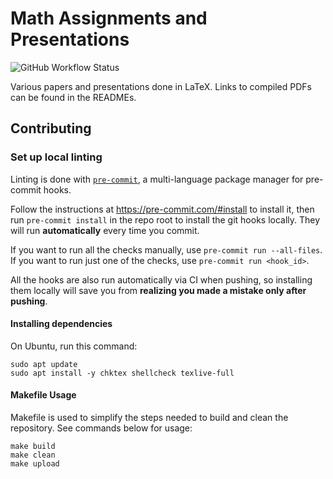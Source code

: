 # Math Assignments and Presentations

![GitHub Workflow Status](https://github.com/robert-7/Math-Assignments-and-Presentations/actions/workflows/main.yaml/badge.svg)

Various papers and presentations done in LaTeX. Links to compiled PDFs can be found in the READMEs.

## Contributing

### Set up local linting

Linting is done with [`pre-commit`](https://pre-commit.com), a multi-language package manager for pre-commit hooks.

Follow the instructions at <https://pre-commit.com/#install> to install it, then run `pre-commit install` in the repo root to install the git hooks locally. They will run **automatically** every time you commit.

If you want to run all the checks manually, use `pre-commit run --all-files`. If you want to run just one of the checks, use `pre-commit run <hook_id>`.

All the hooks are also run automatically via CI when pushing, so installing them locally will save you from **realizing you made a mistake only after pushing**.

#### Installing dependencies

On Ubuntu, run this command:

```shell
sudo apt update
sudo apt install -y chktex shellcheck texlive-full
```

#### Makefile Usage

Makefile is used to simplify the steps needed to build and clean the repository. See commands below for usage:

```shell
make build
make clean
make upload
```
